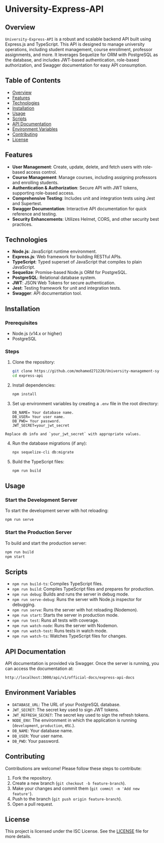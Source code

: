 # University-Express-API

## Overview

`University-Express-API` is a robust and scalable backend API built using Express.js and TypeScript. This API is designed to manage university operations, including student management, course enrollment, professor assignments, and more. It leverages Sequelize for ORM with PostgreSQL as the database, and includes JWT-based authentication, role-based authorization, and Swagger documentation for easy API consumption.

## Table of Contents

- [Overview](#overview)
- [Features](#features)
- [Technologies](#technologies)
- [Installation](#installation)
- [Usage](#usage)
- [Scripts](#scripts)
- [API Documentation](#api-documentation)
- [Environment Variables](#environment-variables)
- [Contributing](#contributing)
- [License](#license)

## Features

- **User Management**: Create, update, delete, and fetch users with role-based access control.
- **Course Management**: Manage courses, including assigning professors and enrolling students.
- **Authentication & Authorization**: Secure API with JWT tokens, supporting role-based access.
- **Comprehensive Testing**: Includes unit and integration tests using Jest and Supertest.
- **Swagger Documentation**: Interactive API documentation for quick reference and testing.
- **Security Enhancements**: Utilizes Helmet, CORS, and other security best practices.

## Technologies

- **Node.js**: JavaScript runtime environment.
- **Express.js**: Web framework for building RESTful APIs.
- **TypeScript**: Typed superset of JavaScript that compiles to plain JavaScript.
- **Sequelize**: Promise-based Node.js ORM for PostgreSQL.
- **PostgreSQL**: Relational database system.
- **JWT**: JSON Web Tokens for secure authentication.
- **Jest**: Testing framework for unit and integration tests.
- **Swagger**: API documentation tool.

## Installation

### Prerequisites

- Node.js (v14.x or higher)
- PostgreSQL

### Steps

1. Clone the repository:

   ```bash
   git clone https://github.com/mohamed271220/University-management-system
   cd express-api
   ```

2. Install dependencies:

   ```bash
   npm install
   ```

3. Set up environment variables by creating a `.env` file in the root directory:

   ```env
   DB_NAME= Your database name.
   DB_USER= Your user name.
   DB_PWD= Your password.
   JWT_SECRET=your_jwt_secret
   ```

```
Replace db info and `your_jwt_secret` with appropriate values.
```

4. Run the database migrations (if any):

   ```bash
   npx sequelize-cli db:migrate
   ```

5. Build the TypeScript files:
   ```bash
   npm run build
   ```

## Usage

### Start the Development Server

To start the development server with hot reloading:

```bash
npm run serve
```

### Start the Production Server

To build and start the production server:

```bash
npm run build
npm start
```

## Scripts

- `npm run build-ts`: Compiles TypeScript files.
- `npm run build`: Compiles TypeScript files and prepares for production.
- `npm run debug`: Builds and runs the server in debug mode.
- `npm run serve-debug`: Runs the server with Node.js inspector for debugging.
- `npm run serve`: Runs the server with hot reloading (Nodemon).
- `npm run start`: Starts the server in production mode.
- `npm run test`: Runs all tests with coverage.
- `npm run watch-node`: Runs the server with Nodemon.
- `npm run watch-test`: Runs tests in watch mode.
- `npm run watch-ts`: Watches TypeScript files for changes.

## API Documentation

API documentation is provided via Swagger. Once the server is running, you can access the documentation at:

```
http://localhost:3000/api/v1/official-docs/express-api-docs
```

## Environment Variables

- `DATABASE_URL`: The URL of your PostgreSQL database.
- `JWT_SECRET`: The secret key used to sign JWT tokens.
- `JWT_REFRESH_SECRET`: The secret key used to sign the refresh tokens.
- `NODE_ENV`: The environment in which the application is running (`development`, `production`, etc.).
- `DB_NAME`: Your database name.
- `DB_USER`: Your user name.
- `DB_PWD`: Your password.

## Contributing

Contributions are welcome! Please follow these steps to contribute:

1. Fork the repository.
2. Create a new branch (`git checkout -b feature-branch`).
3. Make your changes and commit them (`git commit -m 'Add new feature'`).
4. Push to the branch (`git push origin feature-branch`).
5. Open a pull request.

## License

This project is licensed under the ISC License. See the [LICENSE](LICENSE) file for more details.
